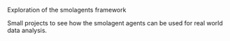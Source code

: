Exploration of the smolagents framework

Small projects to see how the smolagent agents can be used for real world data analysis.